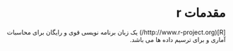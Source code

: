 # <div dir="rtl"> مقدمات r </div>

<div dir="rtl">
[R](http://www.r-project.org/) یک زبان برنامه نویسی قوی و رایگان برای محاسبات آماری و برای ترسیم داده ها می باشد. 
</div>
